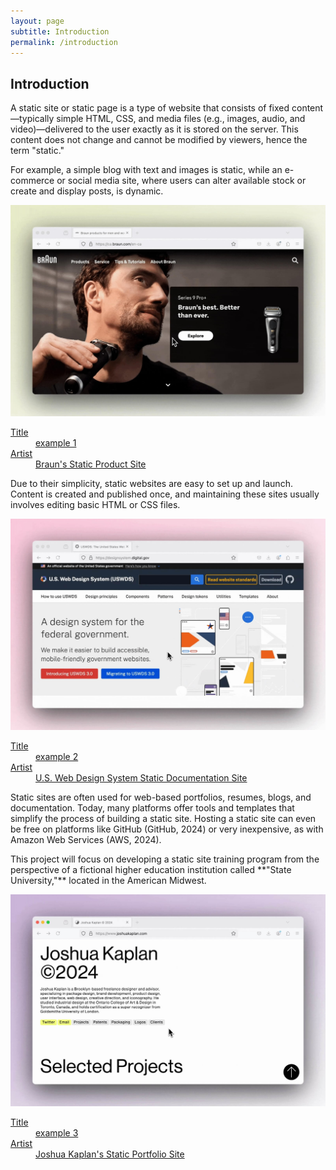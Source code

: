 ```yaml
---
layout: page
subtitle: Introduction
permalink: /introduction
---
```

<article class="pa2 pa3-ns mw7 center">
  <div>
    <h1 class="dark-gray f5 f4-l mt0">Introduction</h1>
    <p class="f6 f5-l lh-copy">
      A static site or static page is a type of website that consists of fixed content—typically simple HTML, CSS, and media files (e.g., images, audio, and video)—delivered to the user exactly as it is stored on the server. This content does not change and cannot be modified by viewers, hence the term "static." 
    </p>
    <p class="f6 f5-l lh-copy">
      For example, a simple blog with text and images is static, while an e-commerce or social media site, where users can alter available stock or create and display posts, is dynamic.
    </p>
    <a class="db pa2 center mw6 tc black link dim"
       title="Frank Ocean's Blonde on Apple Music"
       href="https://ca.braun.com/en-ca">

   <img class="db ba b--black-10" alt="Frank Ocean Blonde Album Cover" src="assets/braun-static-sites.jpg">

  <dl class="mt2 f6 lh-copy">
    <dt class="clip">Title</dt>
    <dd class="ml0">example 1</dd>
    <dt class="clip">Artist</dt>
    <dd class="ml0 gray">Braun's Static Product Site</dd>
     </dl>
   </a>
    <p class="f6 f5-l lh-copy">
      Due to their simplicity, static websites are easy to set up and launch. Content is created and published once, and maintaining these sites usually involves editing basic HTML or CSS files.
    </p>
    <a class="db pa2 center mw6 tc black link dim"
       title="Frank Ocean's Blonde on Apple Music"
       href="https://designsystem.digital.gov/">

   <img class="db ba b--black-10" alt="Frank Ocean Blonde Album Cover" src="assets/static-sites2.jpg">

  <dl class="mt2 f6 lh-copy">
    <dt class="clip">Title</dt>
    <dd class="ml0">example 2</dd>
    <dt class="clip">Artist</dt>
    <dd class="ml0 gray">U.S. Web Design System Static Documentation Site</dd>
     </dl>
   </a>
    <p class="f6 f5-l lh-copy">
     Static sites are often used for web-based portfolios, resumes, blogs, and documentation. Today, many platforms offer tools and templates that simplify the process of building a static site. Hosting a static site can even be free on platforms like GitHub (GitHub, 2024) or very inexpensive, as with Amazon Web Services (AWS, 2024).
    </p>
    <p class="f6 f5-l lh-copy">
     This project will focus on developing a static site training program from the perspective of a fictional higher education institution called **"State University,"** located in the American Midwest.
    </p>
    <a class="db pa2 center mw6 tc black link dim"
       title="Frank Ocean's Blonde on Apple Music"
       href="https://www.joshuakaplan.com/">

   <img class="db ba b--black-10" alt="Frank Ocean Blonde Album Cover" src="assets/static-sites3.jpg">

  <dl class="mt2 f6 lh-copy">
    <dt class="clip">Title</dt>
    <dd class="ml0">example 3</dd>
    <dt class="clip">Artist</dt>
    <dd class="ml0 gray">Joshua Kaplan's Static Portfolio Site</dd>
     </dl>
   </a>
  </div>
</article>